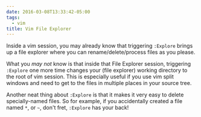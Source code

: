 ```yaml
---
date: 2016-03-08T13:33:42-05:00
tags:
  - vim
title: Vim File Explorer
---
```


Inside a vim session, you may already know that triggering `:Explore` brings up
a file explorer where you can rename/delete/process files as you please.

What you _may not_ know is that inside that File Explorer session, triggering
`:Explore` one more time changes your (file explorer) working directory to the
root of vim session. This is especially useful if you use vim split windows and
need to get to the files in multiple places in your source tree.

Another neat thing about `:Explore` is that it makes it very easy to delete
specially-named files. So for example, if you accidentally created a file named
`*`, or `~`, don't fret, `:Explore` has your back!
